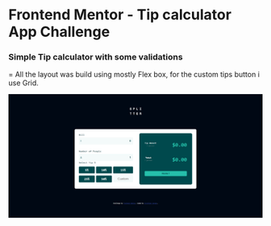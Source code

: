 # Frontend Mentor - Tip calculator App Challenge


### Simple Tip calculator with some validations
= All the layout was build using mostly Flex box, for the custom tips button i use Grid.

![Design preview for the Tip calculator app coding challenge](./images/tip-calculator.png)

